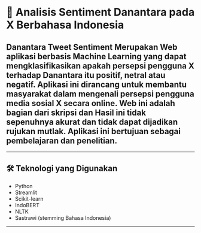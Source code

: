   # 🧠 Analisis Sentiment Danantara pada X Berbahasa Indonesia

Danantara Tweet Sentiment Merupakan Web aplikasi berbasis Machine Learning yang dapat mengklasifikasikan apakah persepsi pengguna X terhadap Danantara itu positif, netral atau negatif. Aplikasi ini dirancang untuk membantu masyarakat dalam mengenali persepsi pengguna media sosial X secara online. Web ini adalah bagian dari **skripsi** dan Hasil ini tidak sepenuhnya akurat dan tidak dapat dijadikan rujukan mutlak. Aplikasi ini bertujuan sebagai pembelajaran dan penelitian.
---


---

## 🛠️ Teknologi yang Digunakan

- Python
- Streamlit
- Scikit-learn
- IndoBERT
- NLTK
- Sastrawi (stemming Bahasa Indonesia)

---
